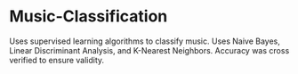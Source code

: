 # Music-Classification
Uses supervised learning algorithms to classify music. Uses Naive Bayes, Linear Discriminant Analysis, and K-Nearest Neighbors. Accuracy was cross verified to ensure validity. 
